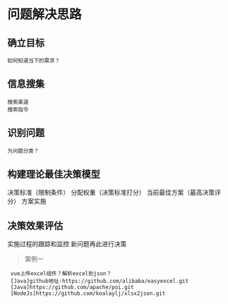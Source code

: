 #  问题解决思路

## 确立目标
    如何知道当下的需求？
## 信息搜集
    搜索渠道
    搜索指令
## 识别问题
    为问题分类？
## 构建理论最佳决策模型
 决策标准（限制条件）
 分配权重（决策标准打分）
 当前最佳方案（最高决策评分）
 方案实施

## 决策效果评估
 实施过程的跟踪和监控
 新问题再此进行决策

> 案例一
```
 vue上传excel组件？解析excel到json？
 [Java]github地址:https://github.com/alibaba/easyexcel.git
 [Java]https://github.com/apache/poi.git
 [NodeJs]https://github.com/koalaylj/xlsx2json.git

```